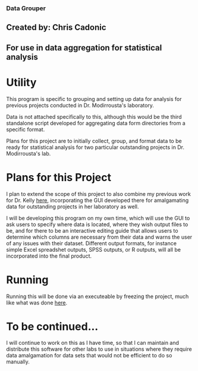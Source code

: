 ### Data Grouper

## Created by: Chris Cadonic
## For use in data aggregation for statistical analysis

# Utility

This program is specific to grouping and setting up data for analysis for
previous projects conducted in Dr. Modirrousta's laboratory.

Data is not attached specifically to this, although this would be the third
standalone script developed for aggregating data form directories from a
specific format.

Plans for this project are to initially collect, group, and format data to
be ready for statistical analysis for two particular outstanding projects in
Dr. Modirrousta's lab.

# Plans for this Project

I plan to extend the scope of this project to also combine my previous work
for Dr. Kelly [here](https://github.com/Synapt1x/PythonDataProcessor),
incorporating the GUI developed there for amalgamating data for outstanding
projects in her laboratory as well.

I will be developing this program on my own time, which will use the GUI to
ask users to specify where data is located, where they wish output files to
be, and for there to be an interactive editing guide that allows users to
determine which columns are necessary from their data and warns the user of
any issues with their dataset. Different output formats, for instance simple
 Excel spreadshet outputs, SPSS outputs, or R outputs, will all be
 incorporated into the final product.

# Running

Running this will be done via an executeable by freezing the project, much
like what was done [here](https://github.com/Synapt1x/PythonDataProcessor).

# To be continued...

I will continue to work on this as I have time, so that I can maintain and
distribute this software for other labs to use in situations where they
require data amalgamation for data sets that would not be efficient to do so
 manually.